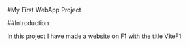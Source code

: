 #My First WebApp Project

##Introduction

In this project I have made a website on F1 with the  title ViteF1
